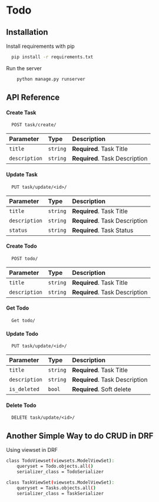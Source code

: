 
# Todo




## Installation

Install requirements with pip

```bash
  pip install -r requirements.txt
```

Run the server

```bash
    python manage.py runserver
```
    



## API Reference

#### Create Task

```http
  POST task/create/
```

| Parameter | Type     | Description                |
| :-------- | :------- | :------------------------- |
| `title` | `string` | **Required**. Task Title |
| `description` | `string` | **Required**. Task Description |

#### Update Task

```http
  PUT task/update/<id>/
```

| Parameter | Type     | Description                       |
| :-------- | :------- | :-------------------------------- |
| `title`      | `string` | **Required**. Task Title |
| `description`      | `string` | **Required**. Task Description |
| `status`      | `string` | **Required**. Task Status |

#### Create Todo

```http
  POST todo/
```

| Parameter | Type     | Description                |
| :-------- | :------- | :------------------------- |
| `title`   | `string` | **Required**. Task Title |
| `description` | `string` | **Required**. Task Description |

#### Get Todo

```http
  Get todo/
```

#### Update Todo

```http
  PUT task/update/<id>/
```

| Parameter | Type     | Description                       |
| :-------- | :------- | :-------------------------------- |
| `title`      | `string` | **Required**. Task Title |
| `description`      | `string` | **Required**. Task Description |
| `is_deleted`      | `bool` | **Required**. Soft delete |

#### Delete Todo

```http
  DELETE task/update/<id>/
```




## Another Simple Way to do CRUD in DRF

Using viewset in DRF

```bash
class TodoViewset(viewsets.ModelViewSet):
    queryset = Todo.objects.all()
    serializer_class = TodoSerializer

class TaskViewSet(viewsets.ModelViewSet):
    queryset = Tasks.objects.all()
    serializer_class = TaskSerializer
```



    
